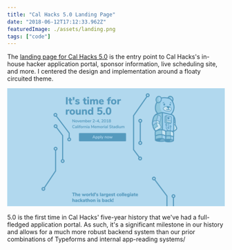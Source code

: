 ```yaml
---
title: "Cal Hacks 5.0 Landing Page"
date: "2018-06-12T17:12:33.962Z"
featuredImage: ./assets/landing.png
tags: ["code"]
---
```


The <a href="https://2018.calhacks.io" target="_blank" class="matcha">landing page for Cal Hacks 5.0</a>
is the entry point to Cal Hacks's in-house hacker application portal, sponsor information, live scheduling site, and more. I centered the design and implementation around a floaty circuited theme.

![5.0 landing page](./assets/landing.png)

5.0 is the first time in Cal Hacks' five-year history that we've had a full-fledged application portal. As such, it's a significant milestone in our history and allows for a much more robust backend system than our prior combinations of Typeforms and internal app-reading systems/
